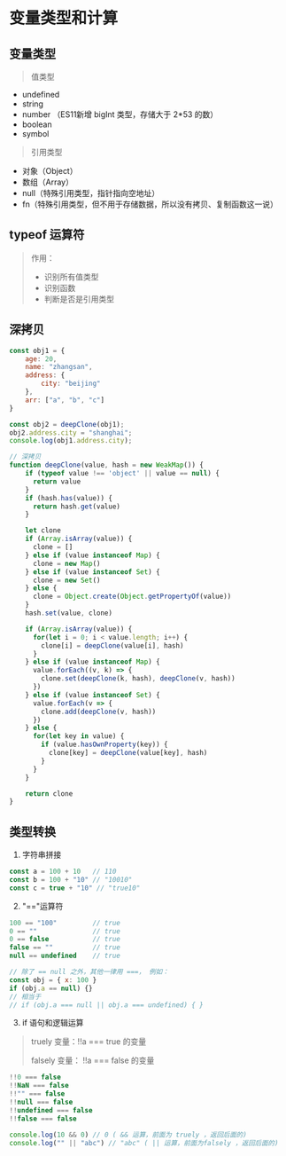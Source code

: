# 变量类型和计算
## 变量类型

> 值类型
- undefined
- string
- number （ES11新增 bigInt 类型，存储大于 2*53 的数）
- boolean
- symbol

> 引用类型
- 对象（Object）
- 数组（Array）
- null（特殊引用类型，指针指向空地址）
- fn（特殊引用类型，但不用于存储数据，所以没有拷贝、复制函数这一说）

## typeof 运算符
> 作用：
> - 识别所有值类型
> - 识别函数
> - 判断是否是引用类型

## 深拷贝
```js
const obj1 = {
    age: 20,
    name: "zhangsan",
    address: {
        city: "beijing"            
    },
    arr: ["a", "b", "c"]
}

const obj2 = deepClone(obj1);
obj2.address.city = "shanghai";
console.log(obj1.address.city);

// 深拷贝
function deepClone(value, hash = new WeakMap()) {
    if (typeof value !== 'object' || value == null) {
      return value
    }
    if (hash.has(value)) {
      return hash.get(value)
    }

    let clone
    if (Array.isArray(value)) {
      clone = []
    } else if (value instanceof Map) {
      clone = new Map()
    } else if (value instanceof Set) {
      clone = new Set()
    } else {
      clone = Object.create(Object.getPropertyOf(value))
    }
    hash.set(value, clone)

    if (Array.isArray(value)) {
      for(let i = 0; i < value.length; i++) {
        clone[i] = deepClone(value[i], hash)
      }
    } else if (value instanceof Map) {
      value.forEach((v, k) => {
        clone.set(deepClone(k, hash), deepClone(v, hash))
      })
    } else if (value instanceof Set) {
      value.forEach(v => {
        clone.add(deepClone(v, hash))
      })
    } else {
      for(let key in value) {
        if (value.hasOwnProperty(key)) {
          clone[key] = deepClone(value[key], hash)
        }
      }
    }

    return clone
}
```

## 类型转换
1. 字符串拼接
```js
const a = 100 + 10   // 110
const b = 100 + "10" // "10010"
const c = true + "10" // "true10"
```

2. "=="运算符
```js
100 == "100"         // true
0 == ""              // true
0 == false           // true
false == ""          // true
null == undefined    // true

// 除了 == null 之外，其他一律用 ===， 例如：
const obj = { x: 100 }
if (obj.a == null) {}
// 相当于
// if (obj.a === null || obj.a === undefined) { }
```

3. if 语句和逻辑运算
> truely 变量：!!a === true 的变量
>
> falsely 变量： !!a === false 的变量
```js
!!0 === false
!!NaN === false
!!"" === false
!!null === false
!!undefined === false
!!false === false

console.log(10 && 0) // 0 ( && 运算，前面为 truely ，返回后面的)
console.log("" || "abc") // "abc" ( || 运算，前面为falsely ，返回后面的)
```